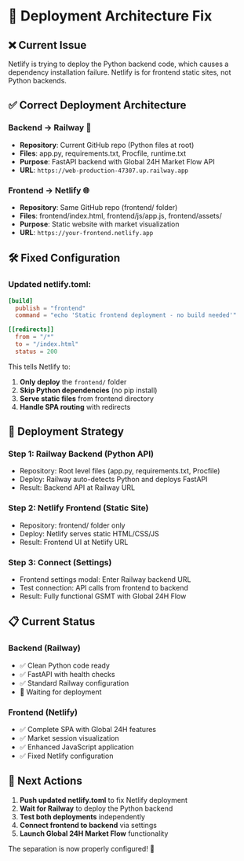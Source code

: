 # 🔄 Deployment Architecture Fix

## ❌ **Current Issue**
Netlify is trying to deploy the Python backend code, which causes a dependency installation failure. Netlify is for frontend static sites, not Python backends.

## ✅ **Correct Deployment Architecture**

### **Backend → Railway** 🚂
- **Repository**: Current GitHub repo (Python files at root)
- **Files**: app.py, requirements.txt, Procfile, runtime.txt
- **Purpose**: FastAPI backend with Global 24H Market Flow API
- **URL**: `https://web-production-47307.up.railway.app`

### **Frontend → Netlify** 🌐
- **Repository**: Same GitHub repo (frontend/ folder)
- **Files**: frontend/index.html, frontend/js/app.js, frontend/assets/
- **Purpose**: Static website with market visualization
- **URL**: `https://your-frontend.netlify.app`

## 🛠️ **Fixed Configuration**

### **Updated netlify.toml:**
```toml
[build]
  publish = "frontend"
  command = "echo 'Static frontend deployment - no build needed'"

[[redirects]]
  from = "/*"
  to = "/index.html"
  status = 200
```

This tells Netlify to:
1. **Only deploy** the `frontend/` folder
2. **Skip Python dependencies** (no pip install)
3. **Serve static files** from frontend directory
4. **Handle SPA routing** with redirects

## 🎯 **Deployment Strategy**

### **Step 1: Railway Backend** (Python API)
- Repository: Root level files (app.py, requirements.txt, Procfile)
- Deploy: Railway auto-detects Python and deploys FastAPI
- Result: Backend API at Railway URL

### **Step 2: Netlify Frontend** (Static Site)
- Repository: frontend/ folder only
- Deploy: Netlify serves static HTML/CSS/JS
- Result: Frontend UI at Netlify URL

### **Step 3: Connect** (Settings)
- Frontend settings modal: Enter Railway backend URL
- Test connection: API calls from frontend to backend
- Result: Fully functional GSMT with Global 24H Flow

## 📋 **Current Status**

### **Backend (Railway)**
- ✅ Clean Python code ready
- ✅ FastAPI with health checks
- ✅ Standard Railway configuration
- 🔄 Waiting for deployment

### **Frontend (Netlify)**
- ✅ Complete SPA with Global 24H features
- ✅ Market session visualization
- ✅ Enhanced JavaScript application
- ✅ Fixed Netlify configuration

## 🚀 **Next Actions**

1. **Push updated netlify.toml** to fix Netlify deployment
2. **Wait for Railway** to deploy the Python backend
3. **Test both deployments** independently
4. **Connect frontend to backend** via settings
5. **Launch Global 24H Market Flow** functionality

The separation is now properly configured! 🎯